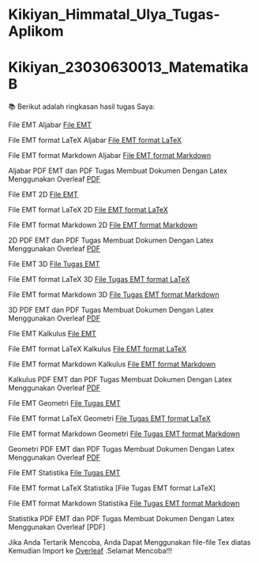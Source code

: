 # Kikiyan_Himmatal_Ulya_Tugas-Aplikom
# Kikiyan_23030630013_MatematikaB
📚 Berikut adalah ringkasan hasil tugas Saya:

File EMT Aljabar
[File EMT](https://github.com/kikiyhimma22/Kikiyan_Himmatal_Ulya_Tugas-Aplikom/blob/d59c9ec2bc0d78cc776170fb279ad732ff2966b0/1_EMT_Aljabar.en)

File EMT format LaTeX Aljabar
[File EMT format LaTeX](https://github.com/kikiyhimma22/Kikiyan_Himmatal_Ulya_Tugas-Aplikom/blob/5c9c5796c76d97a16e3dc1b150937a9d6871ea22/1_EMT_Aljabar.tex)

File EMT format Markdown Aljabar
[File EMT format Markdown](https://github.com/kikiyhimma22/Kikiyan_Himmatal_Ulya_Tugas-Aplikom/blob/7c7352718b1fa8d67dd7976b2da96f623adf9564/1_EMT_Aljabar.md)

Aljabar PDF EMT dan PDF Tugas Membuat Dokumen Dengan Latex Menggunakan Overleaf
[PDF](https://github.com/kikiyhimma22/Kikiyan_Himmatal_Ulya_Tugas-Aplikom/blob/627edaf658e3c2c95c1c3840318cbcffdcb86e48/1_EMT_Aljabar.pdf)

File EMT 2D
[File EMT](https://github.com/kikiyhimma22/Kikiyan_Himmatal_Ulya_Tugas-Aplikom/blob/b804692f90f6d6a33f89e01892d24a8abf059ce6/2_EMT_2D.en)

File EMT format LaTeX 2D
[File EMT format LaTeX](https://github.com/kikiyhimma22/Kikiyan_Himmatal_Ulya_Tugas-Aplikom/blob/f2ba6e97fc27c9c29e0393a67a2e3d8d03c99946/1_EMT_Aljabar.tex)

File EMT format Markdown 2D
[File EMT format Markdown](https://github.com/kikiyhimma22/Kikiyan_Himmatal_Ulya_Tugas-Aplikom/blob/47b652b07401f9394eddd8e0049129d9788df652/2_EMT_2D.md)

2D PDF EMT dan PDF Tugas Membuat Dokumen Dengan Latex Menggunakan Overleaf
[PDF](https://github.com/kikiyhimma22/Kikiyan_Himmatal_Ulya_Tugas-Aplikom/blob/3a1734463b1e04fcaa7372f86bc488dbca8e955b/2_EMT_2D.pdf)

File EMT 3D
[File Tugas EMT](https://github.com/kikiyhimma22/Kikiyan_Himmatal_Ulya_Tugas-Aplikom/blob/d46a3bb51817ecfc627c264ea03a367f577f7aad/3_EMT_3D.en)

File EMT format LaTeX 3D
[File Tugas EMT format LaTeX](https://github.com/kikiyhimma22/Kikiyan_Himmatal_Ulya_Tugas-Aplikom/blob/1e7a726b045764ae35b12a879496313648d499ef/3_EMT_3D.tex)

File EMT format Markdown 3D
[File Tugas EMT format Markdown](https://github.com/kikiyhimma22/Kikiyan_Himmatal_Ulya_Tugas-Aplikom/blob/f272d1cf8277168936dd3832eb39f08090338899/3_EMT_3D.md)

3D PDF EMT dan PDF Tugas Membuat Dokumen Dengan Latex Menggunakan Overleaf
[PDF](https://github.com/kikiyhimma22/Kikiyan_Himmatal_Ulya_Tugas-Aplikom/blob/fd8e01f44d5c01ba4569ec7bb8b09fa59f2fbe59/3_EMT_3D.pdf)

File EMT Kalkulus
[File EMT](https://github.com/kikiyhimma22/Kikiyan_Himmatal_Ulya_Tugas-Aplikom/blob/15b773f70fff204c2b484b717b18646b51586a8f/4_EMT_Kalkulus.en)

File EMT format LaTeX Kalkulus
[File EMT format LaTeX](https://github.com/kikiyhimma22/Kikiyan_Himmatal_Ulya_Tugas-Aplikom/blob/17fca6e6a33cccc3305a90df3f90b977b257ccfd/4_EMT_Kalkulus.tex)

File EMT format Markdown Kalkulus
[File EMT format Markdown](https://github.com/kikiyhimma22/Kikiyan_Himmatal_Ulya_Tugas-Aplikom/blob/64813445df1680416f676b2ed31bca3237849535/4_EMT_Kalkulus.md)

Kalkulus PDF EMT dan PDF Tugas Membuat Dokumen Dengan Latex Menggunakan Overleaf
[PDF](https://github.com/kikiyhimma22/Kikiyan_Himmatal_Ulya_Tugas-Aplikom/blob/193fbc7d780f2ddbbb1067e93dbcc3a9872da4e2/4_EMT_Kalkulus.pdf)

File EMT Geometri
[File Tugas EMT](https://github.com/kikiyhimma22/Kikiyan_Himmatal_Ulya_Tugas-Aplikom/blob/416767854b1234bca86cd18239e91bb72cf7704f/5_EMT_Geo.en)

File EMT format LaTeX Geometri
[File Tugas EMT format LaTeX](https://github.com/kikiyhimma22/Kikiyan_Himmatal_Ulya_Tugas-Aplikom/blob/d67d1a5afbef80dfe89953e10341e02253dfb179/5_EMT_Geo.tex)

File EMT format Markdown  Geometri
[File Tugas EMT format Markdown](https://github.com/kikiyhimma22/Kikiyan_Himmatal_Ulya_Tugas-Aplikom/blob/5f780868bff936ddb3c8b59b437ce84ca1874859/5_EMT_Geo.md)

Geometri PDF EMT dan PDF Tugas Membuat Dokumen Dengan Latex Menggunakan Overleaf
[PDF](https://github.com/kikiyhimma22/Kikiyan_Himmatal_Ulya_Tugas-Aplikom/blob/77063cd9ec6d83559a10f7d80fa213eb54cf65d3/5_EMT_Geo.pdf)

File EMT Statistika
[File Tugas EMT](https://github.com/kikiyhimma22/Kikiyan_Himmatal_Ulya_Tugas-Aplikom/blob/ccb260631394e098d5ba7c85270d242b23b0b04f/6_EMT_Stat.en)

File EMT format LaTeX Statistika
[File Tugas EMT format LaTeX]

File EMT format Markdown Statistika
[File Tugas EMT format Markdown](https://github.com/kikiyhimma22/Kikiyan_Himmatal_Ulya_Tugas-Aplikom/blob/d8c350f4758f9c0a389ebdd363d961fe1a32579d/6_EMT_Stat.md)

Statistika PDF EMT dan PDF Tugas Membuat Dokumen Dengan Latex Menggunakan Overleaf
[PDF]

Jika Anda Tertarik Mencoba, Anda Dapat Menggunakan file-file Tex diatas
 Kemudian Import ke [Overleaf](https://www.overleaf.com/) .Selamat Mencoba!!!
